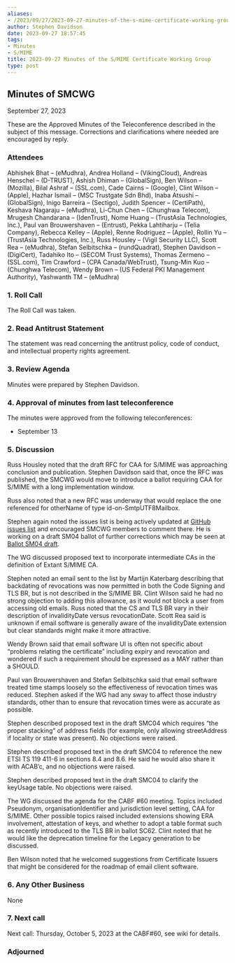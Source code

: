 ```yaml
---
aliases:
- /2023/09/27/2023-09-27-minutes-of-the-s-mime-certificate-working-group/
author: Stephen Davidson
date: 2023-09-27 18:57:45
tags:
- Minutes
- S/MIME
title: 2023-09-27 Minutes of the S/MIME Certificate Working Group
type: post
---
```


## Minutes of SMCWG

September 27, 2023

These are the Approved Minutes of the Teleconference described in the subject of this message. Corrections and clarifications where needed are encouraged by reply.

### Attendees

Abhishek Bhat – (eMudhra), Andrea Holland – (VikingCloud), Andreas Henschel – (D-TRUST), Ashish Dhiman – (GlobalSign), Ben Wilson – (Mozilla), Bilal Ashraf – (SSL.com), Cade Cairns – (Google), Clint Wilson – (Apple), Hazhar Ismail – (MSC Trustgate Sdn Bhd), Inaba Atsushi – (GlobalSign), Inigo Barreira – (Sectigo), Judith Spencer – (CertiPath), Keshava Nagaraju – (eMudhra), Li-Chun Chen – (Chunghwa Telecom), Mrugesh Chandarana – (IdenTrust), Nome Huang – (TrustAsia Technologies, Inc.), Paul van Brouwershaven – (Entrust), Pekka Lahtiharju – (Telia Company), Rebecca Kelley – (Apple), Renne Rodriguez – (Apple), Rollin Yu – (TrustAsia Technologies, Inc.), Russ Housley – (Vigil Security LLC), Scott Rea – (eMudhra), Stefan Selbitschka – (rundQuadrat), Stephen Davidson – (DigiCert), Tadahiko Ito – (SECOM Trust Systems), Thomas Zermeno – (SSL.com), Tim Crawford – (CPA Canada/WebTrust), Tsung-Min Kuo – (Chunghwa Telecom), Wendy Brown – (US Federal PKI Management Authority), Yashwanth TM – (eMudhra)

### 1. Roll Call

The Roll Call was taken.

### 2. Read Antitrust Statement

The statement was read concerning the antitrust policy, code of conduct, and intellectual property rights agreement.

### 3. Review Agenda

Minutes were prepared by Stephen Davidson.

### 4. Approval of minutes from last teleconference

The minutes were approved from the following teleconferences:

- September 13

### 5. Discussion

Russ Housley noted that the draft RFC for CAA for S/MIME was approaching conclusion and publication. Stephen Davidson said that, once the RFC was published, the SMCWG would move to introduce a ballot requiring CAA for S/MIME with a long implementation window.

Russ also noted that a new RFC was underway that would replace the one referenced for otherName of type id-on-SmtpUTF8Mailbox.

Stephen again noted the issues list is being actively updated at [GitHub issues list][1] and encouraged SMCWG members to comment there. He is working on a draft SM04 ballot of further corrections which may be seen at [Ballot SM04 draft][2].

The WG discussed proposed text to incorporate intermediate CAs in the definition of Extant S/MIME CA.

Stephen noted an email sent to the list by Martijn Katerbarg describing that backdating of revocations was now permitted in both the Code Signing and TLS BR, but is not described in the S/MIME BR. Clint Wilson said he had no strong objection to adding this allowance, as it would not block a user from accessing old emails. Russ noted that the CS and TLS BR vary in their description of invalidityDate versus revocationDate. Scott Rea said is unknown if email software is generally aware of the invalidityDate extension but clear standards might make it more attractive.

Wendy Brown said that email software UI is often not specific about “problems relating the certificate” including expiry and revocation and wondered if such a requirement should be expressed as a MAY rather than a SHOULD.

Paul van Brouwershaven and Stefan Selbitschka said that email software treated time stamps loosely so the effectiveness of revocation times was reduced. Stephen asked if the WG had any sway to affect those industry standards, other than to ensure that revocation times were as accurate as possible.

Stephen described proposed text in the draft SMC04 which requires “the proper stacking” of address fields (for example, only allowing streetAddress if locality or state was present). No objections were raised.

Stephen described proposed text in the draft SMC04 to reference the new ETSI TS 119 411-6 in sections 8.4 and 8.6. He said he would also share it with ACAB’c, and no objections were raised.

Stephen described proposed text in the draft SMC04 to clarify the keyUsage table. No objections were raised.

The WG discussed the agenda for the CABF #60 meeting. Topics included Pseudonym, organisationIdentifier and jurisdiction level setting, CAA for S/MIME. Other possible topics raised included extensions showing ERA involvement, attestation of keys, and whether to adopt a table format such as recently introduced to the TLS BR in ballot SC62. Clint noted that he would like the deprecation timeline for the Legacy generation to be discussed.

Ben Wilson noted that he welcomed suggestions from Certificate Issuers that might be considered for the roadmap of email client software.

### 6. Any Other Business

None

### 7. Next call

Next call: Thursday, October 5, 2023 at the CABF#60, see wiki for details.

### Adjourned

[1]: https://github.com/cabforum/smime/issues
[2]: https://github.com/srdavidson/smime/blob/Ballot-SMC04/SBR.md